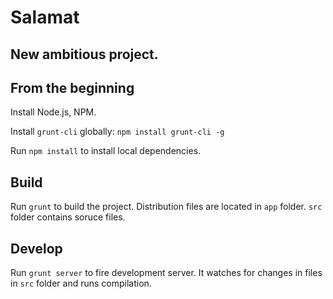 Salamat
=============

## New ambitious project.



## From the beginning

Install Node.js, NPM.

Install `grunt-cli` globally: `npm install grunt-cli -g`

Run `npm install` to install local dependencies.


## Build

Run `grunt` to build the project. Distribution files are
located in `app` folder. `src` folder contains soruce files.


## Develop

Run `grunt server` to fire development server. It watches for changes
in files in `src` folder and runs compilation.
